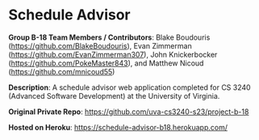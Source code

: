 # Schedule Advisor

__Group B-18 Team Members / Contributors__: Blake Boudouris (https://github.com/BlakeBoudouris), Evan Zimmerman (https://github.com/EvanZimmerman307), John Knickerbocker (https://github.com/PokeMaster843), and Matthew Nicoud (https://github.com/mnicoud55)

__Description__: A schedule advisor web application completed for CS 3240 (Advanced Software Development) at the University of Virginia. 

__Original Private Repo__: https://github.com/uva-cs3240-s23/project-b-18

__Hosted on Heroku__: https://schedule-advisor-b18.herokuapp.com/
